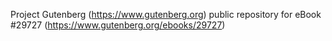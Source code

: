 Project Gutenberg (https://www.gutenberg.org) public repository for eBook #29727 (https://www.gutenberg.org/ebooks/29727)
